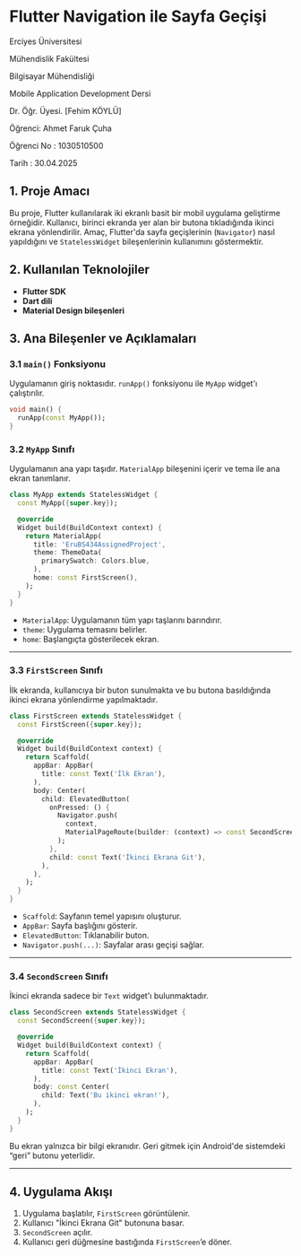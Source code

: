 # **Flutter Navigation ile Sayfa Geçişi**  

Erciyes Üniversitesi

Mühendislik Fakültesi

Bilgisayar Mühendisliği

Mobile Application Development Dersi

Dr. Öğr. Üyesi. [Fehim KÖYLÜ] 

Öğrenci: Ahmet Faruk Çuha 

Öğrenci No : 1030510500 

Tarih : 30.04.2025

## **1. Proje Amacı**

Bu proje, Flutter kullanılarak iki ekranlı basit bir mobil uygulama geliştirme örneğidir. Kullanıcı, birinci ekranda yer alan bir butona tıkladığında ikinci ekrana yönlendirilir. Amaç, Flutter'da sayfa geçişlerinin (`Navigator`) nasıl yapıldığını ve `StatelessWidget` bileşenlerinin kullanımını göstermektir.

## **2. Kullanılan Teknolojiler**

- **Flutter SDK**
- **Dart dili**
- **Material Design bileşenleri**

## **3. Ana Bileşenler ve Açıklamaları**

### 3.1 `main()` Fonksiyonu

Uygulamanın giriş noktasıdır. `runApp()` fonksiyonu ile `MyApp` widget'ı çalıştırılır.

```dart
void main() {
  runApp(const MyApp());
}
```

### 3.2 `MyApp` Sınıfı

Uygulamanın ana yapı taşıdır. `MaterialApp` bileşenini içerir ve tema ile ana ekran tanımlanır.

```dart
class MyApp extends StatelessWidget {
  const MyApp({super.key});

  @override
  Widget build(BuildContext context) {
    return MaterialApp(
      title: 'EruBS434AssignedProject',
      theme: ThemeData(
        primarySwatch: Colors.blue,
      ),
      home: const FirstScreen(),
    );
  }
}
```

- `MaterialApp`: Uygulamanın tüm yapı taşlarını barındırır.
- `theme`: Uygulama temasını belirler.
- `home`: Başlangıçta gösterilecek ekran.

---

### 3.3 `FirstScreen` Sınıfı

İlk ekranda, kullanıcıya bir buton sunulmakta ve bu butona basıldığında ikinci ekrana yönlendirme yapılmaktadır.

```dart
class FirstScreen extends StatelessWidget {
  const FirstScreen({super.key});

  @override
  Widget build(BuildContext context) {
    return Scaffold(
      appBar: AppBar(
        title: const Text('İlk Ekran'),
      ),
      body: Center(
        child: ElevatedButton(
          onPressed: () {
            Navigator.push(
              context,
              MaterialPageRoute(builder: (context) => const SecondScreen()),
            );
          },
          child: const Text('İkinci Ekrana Git'),
        ),
      ),
    );
  }
}
```

- `Scaffold`: Sayfanın temel yapısını oluşturur.
- `AppBar`: Sayfa başlığını gösterir.
- `ElevatedButton`: Tıklanabilir buton.
- `Navigator.push(...)`: Sayfalar arası geçişi sağlar.

---

### 3.4 `SecondScreen` Sınıfı

İkinci ekranda sadece bir `Text` widget'ı bulunmaktadır.

```dart
class SecondScreen extends StatelessWidget {
  const SecondScreen({super.key});

  @override
  Widget build(BuildContext context) {
    return Scaffold(
      appBar: AppBar(
        title: const Text('İkinci Ekran'),
      ),
      body: const Center(
        child: Text('Bu ikinci ekran!'),
      ),
    );
  }
}
```

Bu ekran yalnızca bir bilgi ekranıdır. Geri gitmek için Android'de sistemdeki “geri” butonu yeterlidir.

---

## **4. Uygulama Akışı**

1. Uygulama başlatılır, `FirstScreen` görüntülenir.
2. Kullanıcı "İkinci Ekrana Git" butonuna basar.
3. `SecondScreen` açılır.
4. Kullanıcı geri düğmesine bastığında `FirstScreen`’e döner.
